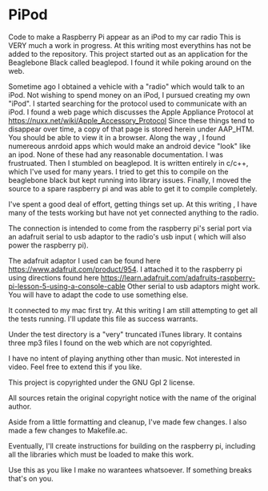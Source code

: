 # PiPod
Code to make a Raspberry Pi appear as an iPod to my car radio
This is VERY much a work in progress. At this writing most everythins has not be added to the repository.
This project started out as an application for the Beaglebone Black called beaglepod.
I found it while poking around on the web.

Sometime ago I obtained a vehicle with a "radio" which would talk to an iPod.
Not wishing to spend money on an iPod, I pursued creating my own "iPod".
I started searching for the protocol used to communicate with an iPod.
I found a web page which discusses the Apple Appliance Protocol at https://nuxx.net/wiki/Apple_Accessory_Protocol
Since these things tend to disappear over time, a copy of that page is stored herein under AAP_HTM. You should be able to view it in a browser.
Along the way , I found numereous anrdoid apps which would make an android device "look" like an ipod.
None of these had any reasonable documentation. I was frustruated.
Then I stumbled on beaglepod. It is written entirely in c/c++, which I've used for many years.
I tried to get this to compile on the beaglebone black but kept running into library issues.
Finally, I moved the source to a spare raspberry pi and was able to get it to compile completely.

I've spent a good deal of effort, getting things set up.
At this writing , I have many of the tests working but have not yet connected anything to the radio.

The connection is intended to come from the raspberry pi's serial port via an adafruit serial to usb adaptor
to the radio's usb input ( which will also power the raspberry pi).

The adafruit adaptor I used can be found here https://www.adafruit.com/product/954.
I attached it to the raspberry pi using directions found here https://learn.adafruit.com/adafruits-raspberry-pi-lesson-5-using-a-console-cable
Other serial to usb adaptors might work. You will have to adapt the code to use something else.

It connected to my mac first try. At this writing I am still attempting to get all the tests running.
I'll update this file as success warrants.

Under the test directory is a "very" truncated iTunes library.
It contains three mp3 files I found on the web which are not copyrighted.

I have no intent of playing anything other than music. Not interested in video. Feel free to extend this if you like.

This project is copyrighted under the GNU Gpl 2 license.

All sources retain the original copyright notice with the name of the original author.

Aside from a little formatting and cleanup, I've made few changes. I also made a few changes to Makefile.ac.

Eventually, I'll create instructions for building on the raspberry pi, including all the libraries which must be loaded to make this work.

Use this as you like I make no warantees whatsoever. If something breaks that's on you.


